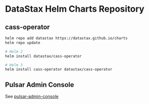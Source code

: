 # DataStax Helm Charts Repository

## cass-operator

```bash
helm repo add datastax https://datastax.github.io/charts
helm repo update

# Helm 2
helm install datastax/cass-operator

# Helm 3
helm install cass-operator datastax/cass-operator
```


## Pulsar Admin Console

See [pulsar-admin-console](charts/pulsar-admin-console/README.md)